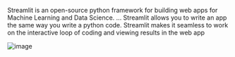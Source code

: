 Streamlit is an open-source python framework for building web apps for Machine Learning and Data Science. ... Streamlit allows you to write an app the same way you write a python code. Streamlit makes it seamless to work on the interactive loop of coding and viewing results in the web app

![image](https://user-images.githubusercontent.com/83537775/150668280-a6e8dc3a-c93c-4e73-b04a-8c6e0bd534f1.png)
